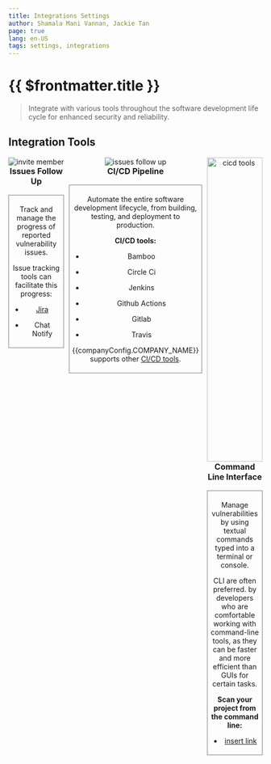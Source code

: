 ```yaml
---
title: Integrations Settings
author: Shamala Mani Vannan, Jackie Tan
page: true
lang: en-US
tags: settings, integrations
---
```


<script setup>
import { companyConfig } from '../../../config/companyConfig.js'
</script>

<ClientOnly>

# {{ $frontmatter.title }}

> Integrate with various tools throughout the software development life cycle for enhanced security and reliability.

## Integration Tools

<div style="display: flex;">

<div style="flex: 1; text-align: center; padding-right: 10px;">

<span>

<img src="/images/Settings/Settings-9.png" alt="invite member">

<br>

<div style="font-size:16px;"><b>Issues Follow Up</b></div><br>

<div style="border: 1px solid grey; padding: 5px;">

Track and manage the progress of reported vulnerability issues.

Issue tracking tools can facilitate this progress:

- [Jira](Jira.md)

- Chat Notify

</div>

</span>

</div>

<div style="flex: 1; text-align: center; padding-right: 10px;">

<span>

<img src="/images/Settings/Settings-10.png" alt="issues follow up">

<br>

<div style="font-size:16px;"><b>CI/CD Pipeline</b></div><br>

<div style="border: 1px solid grey; padding: 5px;">

Automate the entire software development lifecycle, from building, testing, and deployment to production.

<b>CI/CD tools: </b>

- Bamboo

- Circle Ci

- Jenkins

- Github Actions

- Gitlab

- Travis

{{companyConfig.COMPANY_NAME}} supports other [CI/CD tools]().

</div>

</span>

</div>

<div style="flex: 1; text-align: center;">

<span>

<img src="/images/Settings/Settings-11.png" style="width: 100%" alt="cicd tools">

<br>

<div style="font-size:16px;"><b>Command Line Interface</b></div><br>

<div style="border: 1px solid grey; padding: 5px;">

Manage vulnerabilities by using textual commands typed into a terminal or console.

CLI are often preferred. by developers who are comfortable working with command-line tools, as they can be faster and more efficient than GUIs for certain tasks.

<b>Scan your project from the command line:</b>

- [insert link]()

</div>

</span>

</div>

</div>

</ClientOnly>
